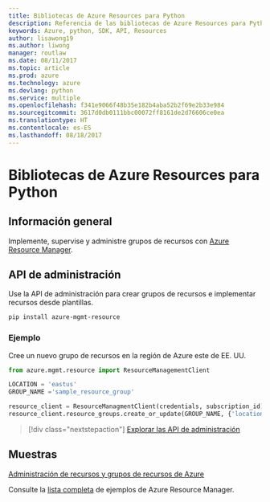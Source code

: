 ```yaml
---
title: Bibliotecas de Azure Resources para Python
description: Referencia de las bibliotecas de Azure Resources para Python
keywords: Azure, python, SDK, API, Resources
author: lisawong19
ms.author: liwong
manager: routlaw
ms.date: 08/11/2017
ms.topic: article
ms.prod: azure
ms.technology: azure
ms.devlang: python
ms.service: multiple
ms.openlocfilehash: f341e9066f48b35e182b4aba52b2f69e2b33e984
ms.sourcegitcommit: 3617d0db0111bbc00072ff8161de2d76606ce0ea
ms.translationtype: HT
ms.contentlocale: es-ES
ms.lasthandoff: 08/18/2017
---
```

# <a name="azure-resources-libraries-for-python"></a>Bibliotecas de Azure Resources para Python

## <a name="overview"></a>Información general 
Implemente, supervise y administre grupos de recursos con [Azure Resource Manager](https://docs.microsoft.com/en-us/azure/azure-resource-manager/resource-group-overview).

## <a name="management-api"></a>API de administración
Use la API de administración para crear grupos de recursos e implementar recursos desde plantillas.

```bash
pip install azure-mgmt-resource
```
### <a name="example"></a>Ejemplo 
Cree un nuevo grupo de recursos en la región de Azure este de EE. UU.

```python
from azure.mgmt.resource import ResourceManagementClient

LOCATION = 'eastus'
GROUP_NAME ='sample_resource_group'

resource_client = ResourceManagmentClient(credentials, subscription_id)
resource_client.resource_groups.create_or_update(GROUP_NAME, {'location': LOCATION})
```

> [!div class="nextstepaction"]
> [Explorar las API de administración](/python/api/overview/azure/resources/managementlibrary)

## <a name="samples"></a>Muestras
[Administración de recursos y grupos de recursos de Azure](https://github.com/Azure-Samples/resource-manager-python-resources-and-groups)

Consulte la [lista completa](https://azure.microsoft.com/resources/samples/?platform=python&term=resource) de ejemplos de Azure Resource Manager.
